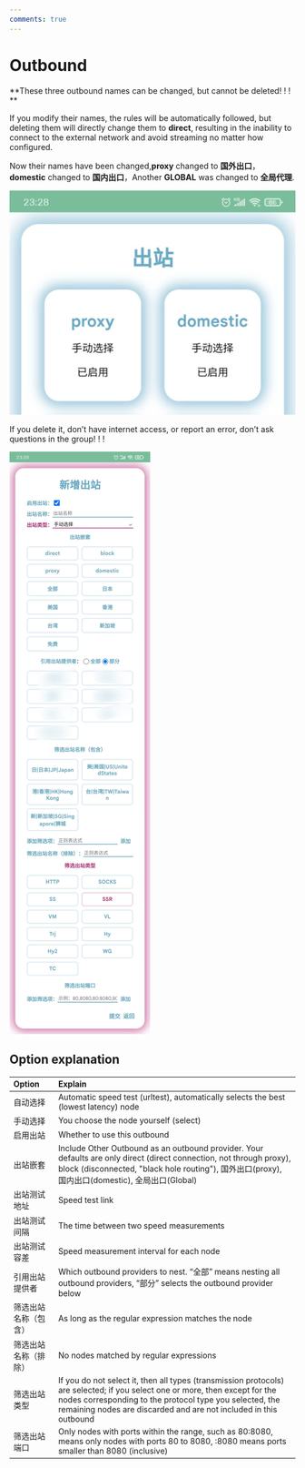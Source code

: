```yaml
---
comments: true
---
```

# Outbound

**These three outbound names can be changed, but cannot be deleted! ! ! **

If you modify their names, the rules will be automatically followed, but deleting them will directly change them to **direct**, resulting in the inability to connect to the external network and avoid streaming no matter how configured.

Now their names have been changed,**proxy** changed to **国外出口**，**domestic** changed to **国内出口**，Another **GLOBAL** was changed to **全局代理**.

![](../../assets/20231008000436.jpg)

If you delete it, don’t have internet access, or report an error, don’t ask questions in the group! ! !

![](../../assets/20231007232910.jpg)

## Option explanation
| Option | Explain |
| :---- | :---- |
| 自动选择 | Automatic speed test (urltest), automatically selects the best (lowest latency) node |
| 手动选择 | You choose the node yourself (select) |
| 启用出站 | Whether to use this outbound |
| 出站嵌套 | Include Other Outbound as an outbound provider. Your defaults are only direct (direct connection, not through proxy), block (disconnected, "black hole routing"), 国外出口(proxy), 国内出口(domestic), 全局出口(Global) |
| 出站测试地址 | Speed ​​test link |
| 出站测试间隔 | The time between two speed measurements |
| 出站测试容差 | Speed ​​measurement interval for each node |
| 引用出站提供者 | Which outbound providers to nest. “全部” means nesting all outbound providers, “部分” selects the outbound provider below |
| 筛选出站名称（包含） | As long as the regular expression matches the node |
| 筛选出站名称（排除） | No nodes matched by regular expressions |
| 筛选出站类型 | If you do not select it, then all types (transmission protocols) are selected; if you select one or more, then except for the nodes corresponding to the protocol type you selected, the remaining nodes are discarded and are not included in this outbound |
| 筛选出站端口 | Only nodes with ports within the range, such as 80:8080, means only nodes with ports 80 to 8080, :8080 means ports smaller than 8080 (inclusive) |
